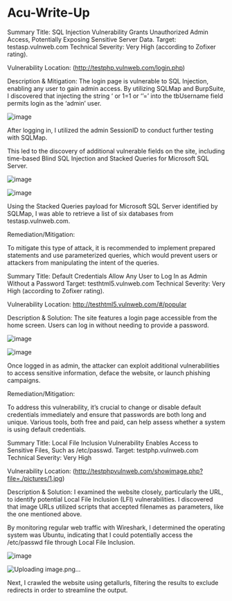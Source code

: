 # Acu-Write-Up

Summary Title: SQL Injection Vulnerability Grants Unauthorized Admin Access, Potentially Exposing Sensitive Server Data.
Target: testasp.vulnweb.com
Technical Severity: Very High (according to Zofixer rating).

Vulnerability Location: (http://testphp.vulnweb.com/login.php)

Description & Mitigation: The login page is vulnerable to SQL Injection, enabling any user to gain admin access. By utilizing SQLMap and BurpSuite, I discovered that injecting the string ‘ or 1=1 or ‘’=’ into the tbUsername field permits login as the ‘admin’ user.

![image](https://github.com/user-attachments/assets/33624fab-fb24-4544-930c-70f28318b59d)

After logging in, I utilized the admin SessionID to conduct further testing with SQLMap.

This led to the discovery of additional vulnerable fields on the site, including time-based Blind SQL Injection and Stacked Queries for Microsoft SQL Server.

![image](https://github.com/user-attachments/assets/e8e5d793-0ac8-4787-b064-4300b35d9e8f)

![image](https://github.com/user-attachments/assets/7f8ef7b4-7286-4f2a-9ec9-0e527fdba454)

Using the Stacked Queries payload for Microsoft SQL Server identified by SQLMap, I was able to retrieve a list of six databases from testasp.vulnweb.com.

Remediation/Mitigation:

To mitigate this type of attack, it is recommended to implement prepared statements and use parameterized queries, which would prevent users or attackers from manipulating the intent of the queries.

Summary Title: Default Credentials Allow Any User to Log In as Admin Without a Password
Target: testhtml5.vulnweb.com
Technical Severity: Very High (according to Zofixer rating).

Vulnerability Location: http://testhtml5.vulnweb.com/#/popular

Description & Solution: The site features a login page accessible from the home screen. Users can log in without needing to provide a password.

![image](https://github.com/user-attachments/assets/9b8bc3d7-d957-472b-b898-b373d05620e8)

![image](https://github.com/user-attachments/assets/77b309ad-975e-4af1-94ad-b21ddb0cc674)

Once logged in as admin, the attacker can exploit additional vulnerabilities to access sensitive information, deface the website, or launch phishing campaigns.

Remediation/Mitigation:

To address this vulnerability, it’s crucial to change or disable default credentials immediately and ensure that passwords are both long and unique. Various tools, both free and paid, can help assess whether a system is using default credentials.

Summary Title: Local File Inclusion Vulnerability Enables Access to Sensitive Files, Such as /etc/passwd.
Target: testphp.vulnweb.com
Technical Severity: Very High

Vulnerability Location: (http://testphpvulnweb.com/showimage.php?file=./pictures/1.jpg)

Description & Solution: I examined the website closely, particularly the URL, to identify potential Local File Inclusion (LFI) vulnerabilities. I discovered that image URLs utilized scripts that accepted filenames as parameters, like the one mentioned above.

By monitoring regular web traffic with Wireshark, I determined the operating system was Ubuntu, indicating that I could potentially access the /etc/passwd file through Local File Inclusion.

![image](https://github.com/user-attachments/assets/e2152124-ac47-4e07-9312-06c8bc612f56)

![Uploading image.png…]()

Next, I crawled the website using getallurls, filtering the results to exclude redirects in order to streamline the output.
